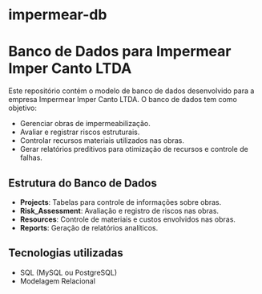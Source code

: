 # impermear-db
# Banco de Dados para Impermear Imper Canto LTDA

Este repositório contém o modelo de banco de dados desenvolvido para a empresa Impermear Imper Canto LTDA. O banco de dados tem como objetivo:
- Gerenciar obras de impermeabilização.
- Avaliar e registrar riscos estruturais.
- Controlar recursos materiais utilizados nas obras.
- Gerar relatórios preditivos para otimização de recursos e controle de falhas.

## Estrutura do Banco de Dados
- **Projects**: Tabelas para controle de informações sobre obras.
- **Risk_Assessment**: Avaliação e registro de riscos nas obras.
- **Resources**: Controle de materiais e custos envolvidos nas obras.
- **Reports**: Geração de relatórios analíticos.

## Tecnologias utilizadas
- SQL (MySQL ou PostgreSQL)
- Modelagem Relacional

